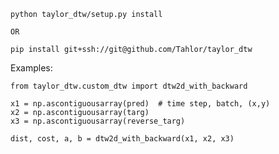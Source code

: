 
    python taylor_dtw/setup.py install

    OR

    pip install git+ssh://git@github.com/Tahlor/taylor_dtw

Examples:


    from taylor_dtw.custom_dtw import dtw2d_with_backward

    x1 = np.ascontiguousarray(pred)  # time step, batch, (x,y)
    x2 = np.ascontiguousarray(targ)
    x3 = np.ascontiguousarray(reverse_targ)

    dist, cost, a, b = dtw2d_with_backward(x1, x2, x3)
